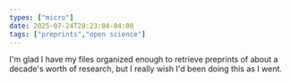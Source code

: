 ```yaml
---
types: ["micro"]
date: 2025-07-24T20:23:04-04:00
tags: ["preprints","open science"]
---
```

I'm glad I have my files organized enough to retrieve preprints of about a decade's worth of research, but I really wish I'd been doing this as I went.